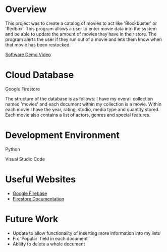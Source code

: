 # Overview

This project was to create a catalog of movies to act like 'Blockbuster' or 'Redbox'. This program allows a user to enter movie data into the system and be able to update the amount of movies they have in their store. The program alerts the user if they run out of a movie and lets them know when that movie has been restocked.


[Software Demo Video](https://youtu.be/gTsaDKS9TTw)

# Cloud Database

Google Firestore



The structure of the database is as follows: I have my overall collection named 'movies' and each document within my collection is a movie. Within each movie I have the year, rating, studio, media type and quantity stored. Each movie also contains a list of actors, genres and special features.

# Development Environment

Python


Visual Studio Code

# Useful Websites

* [Google Firebase](https://console.firebase.google.com/)
* [Firestore Documentation](https://firebase.google.com/docs/firestore)

# Future Work

* Update to allow functionality of inserting more information into my lists
* Fix 'Popular' field in each document
* Ablilty to delete a whole document